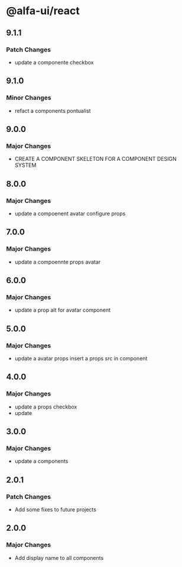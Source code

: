 # @alfa-ui/react

## 9.1.1

### Patch Changes

- update a componente checkbox

## 9.1.0

### Minor Changes

- refact a components pontualist

## 9.0.0

### Major Changes

- CREATE A COMPONENT SKELETON FOR A COMPONENT DESIGN SYSTEM

## 8.0.0

### Major Changes

- update a compoenent avatar configure props

## 7.0.0

### Major Changes

- update a compoennte props avatar

## 6.0.0

### Major Changes

- update a prop alt for avatar component

## 5.0.0

### Major Changes

- update a avatar props insert a props src in component

## 4.0.0

### Major Changes

- update a props checkbox
- update

## 3.0.0

### Major Changes

- update a components

## 2.0.1

### Patch Changes

- Add some fixes to future projects

## 2.0.0

### Major Changes

- Add display name to all components
